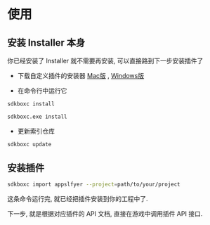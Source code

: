 # 使用

## 安装 Installer 本身

你已经安装了 Installer 就不需要再安装, 可以直接路到下一步安装插件了

* 下载自定义插件的安装器 [Mac版](https://github.com/sdkbox/storage/blob/master/sdkboxcools/sdkboxc?raw=true) , [Windows版](https://github.com/sdkbox/storage/blob/master/sdkboxcools/sdkboxc.exe?raw=true)

* 在命令行中运行它

```bash
sdkboxc install
```

```bash
sdkboxc.exe install
```
* 更新索引仓库

```bash
sdkboxc update
```

## 安装插件

```bash
sdkboxc import appslfyer --project=path/to/your/project
```
这条命令运行完, 就已经把插件安装到你的工程中了.

下一步, 就是根据对应插件的 API 文档, 直接在游戏中调用插件 API 接口.
